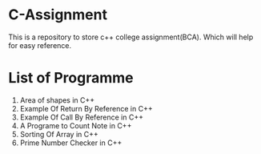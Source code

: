 # C-Assignment
This is a repository to store c++ college assignment(BCA). Which will help for easy reference.
# List of Programme
1. Area of shapes in C++ 
2. Example Of Return By Reference in C++
3. Example Of Call By Reference in C++
4. A Programe to Count Note in C++
5. Sorting Of Array in C++
6. Prime Number Checker in C++
